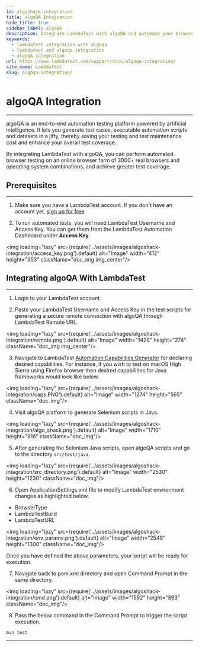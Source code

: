```yaml
---
id: algoshack-integration
title: algoQA Integration
hide_title: true
sidebar_label: algoQA
description: Integrate LambdaTest with algoQA and automate your browser testing on an online browser farm of 3000+ real browsers and operating system combinations.
keywords:
  - lambdatest integration with algoqa
  - lambdatest and algoqa integration 
  - algoqA integration
url: https://www.lambdatest.com/support/docs/algoqa-integration/
site_name: LambdaTest
slug: algoqa-integration/
---
```


<script type="application/ld+json"
      dangerouslySetInnerHTML={{ __html: JSON.stringify({
       "@context": "https://schema.org",
        "@type": "BreadcrumbList",
        "itemListElement": [{
          "@type": "ListItem",
          "position": 1,
          "name": "Home",
          "item": "https://www.lambdatest.com"
        },{
          "@type": "ListItem",
          "position": 2,
          "name": "Support",
          "item": "https://www.lambdatest.com/support/docs/"
        },{
          "@type": "ListItem",
          "position": 3,
          "name": "algoQA Integration",
          "item": "https://www.lambdatest.com/support/docs/algoQA-integration/"
        }]
      })
    }}
></script>

# algoQA Integration
***

algoQA is an end-to-end automation testing platform powered by artificial intelligence. It lets you generate test cases, executable automation scripts and datasets in a jiffy, thereby saving your testing and test maintenance cost and enhance your overall test coverage.

By integrating LambdaTest with algoQA, you can perform automated browser testing on an online browser farm of 3000+ real browsers and operating system combinations, and achieve greater test coverage.

## Prerequisites
---

1. Make sure you have a LambdaTest account.  If you don't have an account yet, [sign up for free](https://accounts.lambdatest.com/register).

2. To run automated tests, you will need LambdaTest Username and Access Key. You can get them from the LambdaTest Automation Dashboard under **Access Key**.

<img loading="lazy" src={require('../assets/images/algoshack-integration/access_key.png').default} alt="Image" width="412" height="353"  className="doc_img img_center"/>


## Integrating algoQA With LambdaTest
---

1. Login to your LambdaTest account.

2.  Paste your LambdaTest Username and Access Key in the test scripts for generating a secure remote connection with algoQA through LambdaTest Remote URL.

<img loading="lazy" src={require('../assets/images/algoshack-integration/remote.png').default} alt="Image" width="1428" height="274"  className="doc_img img_center"/>


3. Navigate to LambdaTest [Automation Capabilities Generator](https://www.lambdatest.com/capabilities-generator/) for declaring desired capabilities. For instance, if you wish to test on macOS High Sierra using Firefox browser then desired capabilities for Java frameworks would look like below.

<img loading="lazy" src={require('../assets/images/algoshack-integration/caps.PNG').default} alt="Image" width="1274" height="565"  className="doc_img"/>

4. Visit algoQA platform to generate Selenium scripts in Java.

<img loading="lazy" src={require('../assets/images/algoshack-integration/algo_shack.png').default} alt="Image" width="1710" height="916"  className="doc_img"/>

5. After generating the Selenium Java scripts, open algoQA scripts and go to the directory `src/test/java`.

<img loading="lazy" src={require('../assets/images/algoshack-integration/src_directory.png').default} alt="Image" width="2530" height="1230"  className="doc_img"/>

6. Open ApplicationSettings.xml file to modify LambdaTest environment changes as highlighted below.

* BrowserType
* LambdaTestBuild
* LambdaTestURL

<img loading="lazy" src={require('../assets/images/algoshack-integration/env_params.png').default} alt="Image" width="2549" height="1300"  className="doc_img"/>

Once you have defined the above parameters, your script will be ready for execution. 

7. Navigate back to pom.xml directory and open Command Prompt in the same directory.

<img loading="lazy" src={require('../assets/images/algoshack-integration/cmd.png').default} alt="Image" width="1592" height="893"  className="doc_img"/>

8. Pass the below command in the Command Prompt to trigger the script execution.

```
mvn test
```

---




